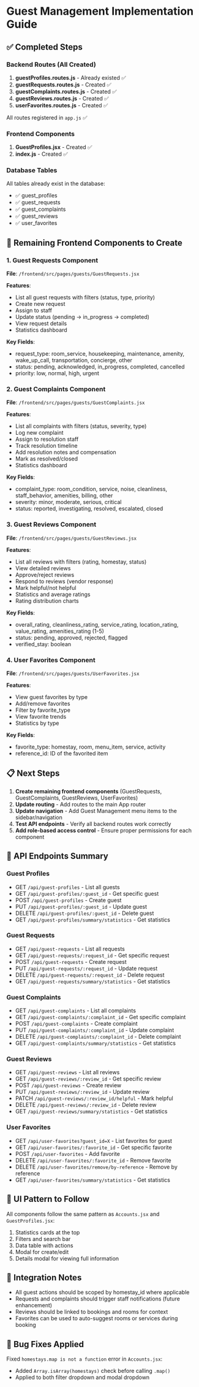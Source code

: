 # Guest Management Implementation Guide

## ✅ Completed Steps

### Backend Routes (All Created)
1. **guestProfiles.routes.js** - Already existed ✅
2. **guestRequests.routes.js** - Created ✅
3. **guestComplaints.routes.js** - Created ✅
4. **guestReviews.routes.js** - Created ✅
5. **userFavorites.routes.js** - Created ✅

All routes registered in `app.js` ✅

### Frontend Components
1. **GuestProfiles.jsx** - Created ✅
2. **index.js** - Created ✅

### Database Tables
All tables already exist in the database:
- ✅ guest_profiles
- ✅ guest_requests
- ✅ guest_complaints
- ✅ guest_reviews
- ✅ user_favorites

## 🔄 Remaining Frontend Components to Create

### 1. Guest Requests Component
**File**: `/frontend/src/pages/guests/GuestRequests.jsx`

**Features**:
- List all guest requests with filters (status, type, priority)
- Create new request
- Assign to staff
- Update status (pending → in_progress → completed)
- View request details
- Statistics dashboard

**Key Fields**:
- request_type: room_service, housekeeping, maintenance, amenity, wake_up_call, transportation, concierge, other
- status: pending, acknowledged, in_progress, completed, cancelled
- priority: low, normal, high, urgent

### 2. Guest Complaints Component
**File**: `/frontend/src/pages/guests/GuestComplaints.jsx`

**Features**:
- List all complaints with filters (status, severity, type)
- Log new complaint
- Assign to resolution staff
- Track resolution timeline
- Add resolution notes and compensation
- Mark as resolved/closed
- Statistics dashboard

**Key Fields**:
- complaint_type: room_condition, service, noise, cleanliness, staff_behavior, amenities, billing, other
- severity: minor, moderate, serious, critical
- status: reported, investigating, resolved, escalated, closed

### 3. Guest Reviews Component
**File**: `/frontend/src/pages/guests/GuestReviews.jsx`

**Features**:
- List all reviews with filters (rating, homestay, status)
- View detailed reviews
- Approve/reject reviews
- Respond to reviews (vendor response)
- Mark helpful/not helpful
- Statistics and average ratings
- Rating distribution charts

**Key Fields**:
- overall_rating, cleanliness_rating, service_rating, location_rating, value_rating, amenities_rating (1-5)
- status: pending, approved, rejected, flagged
- verified_stay: boolean

### 4. User Favorites Component
**File**: `/frontend/src/pages/guests/UserFavorites.jsx`

**Features**:
- View guest favorites by type
- Add/remove favorites
- Filter by favorite_type
- View favorite trends
- Statistics by type

**Key Fields**:
- favorite_type: homestay, room, menu_item, service, activity
- reference_id: ID of the favorited item

## 📋 Next Steps

1. **Create remaining frontend components** (GuestRequests, GuestComplaints, GuestReviews, UserFavorites)
2. **Update routing** - Add routes to the main App router
3. **Update navigation** - Add Guest Management menu items to the sidebar/navigation
4. **Test API endpoints** - Verify all backend routes work correctly
5. **Add role-based access control** - Ensure proper permissions for each component

## 🔗 API Endpoints Summary

### Guest Profiles
- GET `/api/guest-profiles` - List all guests
- GET `/api/guest-profiles/:guest_id` - Get specific guest
- POST `/api/guest-profiles` - Create guest
- PUT `/api/guest-profiles/:guest_id` - Update guest
- DELETE `/api/guest-profiles/:guest_id` - Delete guest
- GET `/api/guest-profiles/summary/statistics` - Get statistics

### Guest Requests
- GET `/api/guest-requests` - List all requests
- GET `/api/guest-requests/:request_id` - Get specific request
- POST `/api/guest-requests` - Create request
- PUT `/api/guest-requests/:request_id` - Update request
- DELETE `/api/guest-requests/:request_id` - Delete request
- GET `/api/guest-requests/summary/statistics` - Get statistics

### Guest Complaints
- GET `/api/guest-complaints` - List all complaints
- GET `/api/guest-complaints/:complaint_id` - Get specific complaint
- POST `/api/guest-complaints` - Create complaint
- PUT `/api/guest-complaints/:complaint_id` - Update complaint
- DELETE `/api/guest-complaints/:complaint_id` - Delete complaint
- GET `/api/guest-complaints/summary/statistics` - Get statistics

### Guest Reviews
- GET `/api/guest-reviews` - List all reviews
- GET `/api/guest-reviews/:review_id` - Get specific review
- POST `/api/guest-reviews` - Create review
- PUT `/api/guest-reviews/:review_id` - Update review
- PATCH `/api/guest-reviews/:review_id/helpful` - Mark helpful
- DELETE `/api/guest-reviews/:review_id` - Delete review
- GET `/api/guest-reviews/summary/statistics` - Get statistics

### User Favorites
- GET `/api/user-favorites?guest_id=X` - List favorites for guest
- GET `/api/user-favorites/:favorite_id` - Get specific favorite
- POST `/api/user-favorites` - Add favorite
- DELETE `/api/user-favorites/:favorite_id` - Remove favorite
- DELETE `/api/user-favorites/remove/by-reference` - Remove by reference
- GET `/api/user-favorites/summary/statistics` - Get statistics

## 🎨 UI Pattern to Follow

All components follow the same pattern as `Accounts.jsx` and `GuestProfiles.jsx`:
1. Statistics cards at the top
2. Filters and search bar
3. Data table with actions
4. Modal for create/edit
5. Details modal for viewing full information

## 🔧 Integration Notes

- All guest actions should be scoped by homestay_id where applicable
- Requests and complaints should trigger staff notifications (future enhancement)
- Reviews should be linked to bookings and rooms for context
- Favorites can be used to auto-suggest rooms or services during booking

## 🐛 Bug Fixes Applied

Fixed `homestays.map is not a function` error in `Accounts.jsx`:
- Added `Array.isArray(homestays)` check before calling `.map()`
- Applied to both filter dropdown and modal dropdown
